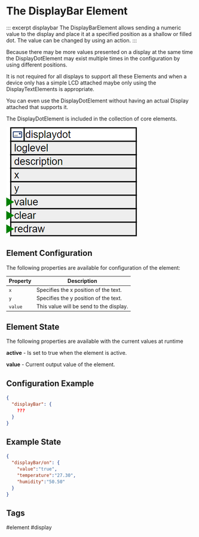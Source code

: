 # The DisplayBar Element

::: excerpt displaybar
The DisplayBarElement allows sending a numeric value to the display and place it at a specified position as a shallow or filled dot.
The value can be changed by using an action.
:::

Because there may be more values presented on a display at the same time the
DisplayDotElement may exist multiple times in the configuration by using different positions.

It is not required for all displays to support all these Elements and when a device only has a simple LCD
attached maybe only using the DisplayTextElements is appropriate.

You can even use the DisplayDotElement without having an actual Display attached that supports it.

The DisplayDotElement is included in the collection of core elements.

![DisplayDot Properties and Actions](/elements/displaydotapi.png)

## Element Configuration

The following properties are available for configuration of the element:

| Property | Description                             |
| -------- | --------------------------------------- |
| `x`      | Specifies the x position of the text.   |
| `y`      | Specifies the y position of the text.   |
| `value`  | This value will be send to the display. |

## Element State

The following properties are available with the current values at runtime

**active** - Is set to true when the element is active.

**value** - Current output value of the element.


## Configuration Example


```JSON
{
  "displayBar": {
    ???
  }
}
```

## Example State

```JSON
{
  "displayBar/on": {
    "value":"true",
    "temperature":"27.30",
    "humidity":"50.50"
  }
}
```

## Tags
#element #display

